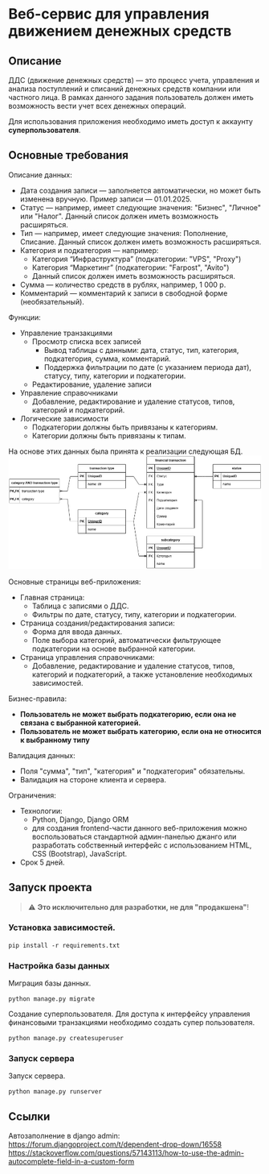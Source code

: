 # Веб-сервис для управления движением денежных средств 
## Описание 
ДДС (движение денежных средств) — это процесс учета, управления и анализа поступлений и списаний денежных средств компании или частного лица. В рамках данного задания пользователь должен иметь возможность вести учет всех денежных операций.

Для использования приложения необходимо иметь доступ к аккаунту **суперпользователя**.

## Основные требования

Описание данных:
- Дата создания записи — заполняется автоматически, но может быть изменена вручную. Пример записи — 01.01.2025.
- Статус — например, имеет следующие значения: "Бизнес", "Личное" или "Налог". Данный список должен иметь возможность расширяться.
- Тип — например, имеет следующие значения: Пополнение, Списание. Данный список должен иметь возможность расширяться.
- Категория и подкатегория — например:
    - Категория “Инфраструктура” (подкатегории: "VPS", "Proxy")
    - Категория “Маркетинг” (подкатегории: "Farpost", "Avito")
    - Данный список должен иметь возможность расширяться.
- Сумма — количество средств в рублях, например, 1 000 р.
- Комментарий — комментарий к записи в свободной форме (необязательный).

Функции:
- Управление транзакциями
    - Просмотр списка всех записей
        - Вывод таблицы с данными: дата, статус, тип, категория, подкатегория, сумма, комментарий.
        - Поддержка фильтрации по дате (с указанием периода дат), статусу, типу, категории и подкатегории.
    - Редактирование, удаление записи
- Управление справочниками
    - Добавление, редактирование и удаление статусов, типов, категорий и подкатегорий.
- Логические зависимости
    - Подкатегории должны быть привязаны к категориям.
    - Категории должны быть привязаны к типам.

На основе этих данных была принята к реализации следующая БД. 
![ER diagram](./doc/images/ER.png)

Основные страницы веб-приложения:
- Главная страница:
    - Таблица с записями о ДДС.
    - Фильтры по дате, статусу, типу, категории и подкатегории.
- Страница создания/редактирования записи:
    - Форма для ввода данных.
    - Поле выбора категорий, автоматически фильтрующее подкатегории на основе выбранной категории.
- Страница управления справочниками:
    - Добавление, редактирование и удаление статусов, типов, категорий и подкатегорий, а также установление необходимых зависимостей.

Бизнес-правила:
- **Пользователь не может выбрать подкатегорию, если она не связана с
выбранной категорией.**
- **Пользователь не может выбрать категорию, если она не относится к
выбранному типу**

Валидация данных:
- Поля "сумма", "тип", "категория" и "подкатегория" обязательны.
- Валидация на стороне клиента и сервера.

Ограничения:
- Технологии:
    - Python, Django, Django ORM
    - для создания frontend-части данного веб-приложения можно воспользоваться стандартной админ-панелью джанго или разработать собственный интерфейс с использованием HTML, CSS (Bootstrap), JavaScript.
- Срок 5 дней.

## Запуск проекта 

> :warning: **Это исключительно для разработки, не для "продакшена"**!

### Установка зависимостей.
```shell
pip install -r requirements.txt
```

### Настройка базы данных
Миграция базы данных.
```shell
python manage.py migrate
```

Создание суперпользователя. Для доступа к интерфейсу управления финансовыми транзакциями необходимо создать супер пользователя. 
```shell
python manage.py createsuperuser
```

### Запуск сервера
Запуск сервера.
```shell
python manage.py runserver
```

## Ссылки

Автозаполнение в django admin:
https://forum.djangoproject.com/t/dependent-drop-down/16558
https://stackoverflow.com/questions/57143113/how-to-use-the-admin-autocomplete-field-in-a-custom-form
 
